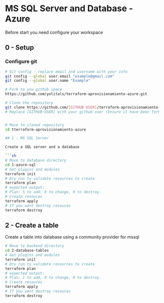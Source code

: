 # MS SQL Server and Database - Azure

Before start you need configure your workspace

## 0 - Setup

### Configure git

```sh
# Git config - replace email and username with your info
git config --global user.email "example@gmail.com"
git config --global user.name "Example"

# Fork to you github space
https://github.com/yolitals/terraform-aprovisionamiento-azure.git

# Clone the repository
git clone https://github.com/[GITHUB-USER]/terraform-aprovisionamiento-azure.git
# Replace [GITHUB-USER] with your github user (Ensure it have been forked).


# Move to cloned repository
cd tterraform-aprovisionamiento-azure

## 1 - MS SQL Server

Create a SQL server and a database

```sh
# Move to database directory
cd 1-azure-sql
# Get plugins and modules
terraform init
# Dry run to validate resources to create
terraform plan
# expected output:
# Plan: 5 to add, 0 to change, 0 to destroy.
# Create resouces
terraform apply
# If you want destroy resouces
terraform destroy
```

## 2 - Create a table

Create a table into database using a community provider for mssql

```sh
# Move to backend directory
cd 2-database-tables
# Get plugins and modules
terraform init
# Dry run to validate resources to create
terraform plan
# expected output:
# Plan: 1 to add, 0 to change, 0 to destroy.
# Create resouces
terraform apply
# If you want destroy resouces
terraform destroy
```
